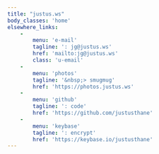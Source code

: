 ```yaml
---
title: "justus.ws"
body_classes: 'home'
elsewhere_links:
    -
        menu: 'e-mail'
        tagline: ': jg@justus.ws'
        href: 'mailto:jg@justus.ws'
        class: 'u-email'
    - 
        menu: 'photos'
        tagline: '&nbsp;> smugmug'
        href: 'https://photos.justus.ws'
    - 
        menu: 'github'
        tagline: ': code'
        href: 'https://github.com/justusthane'
    - 
        menu: 'keybase'
        tagline: ': encrypt'
        href: 'https://keybase.io/justusthane'
---
```

